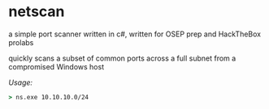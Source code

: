 # netscan

a simple port scanner written in c#, written for OSEP prep and HackTheBox prolabs  

quickly scans a subset of common ports across a full subnet from a compromised Windows host  

*Usage:*

```cmd
> ns.exe 10.10.10.0/24
```